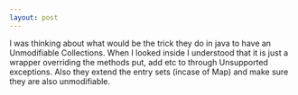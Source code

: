 ```yaml
---
layout: post
---
```


I was thinking about what would be the trick they do in java to have an Unmodifiable Collections.  When I looked inside I understood that it is just a wrapper overriding the methods put, add etc to through Unsupported exceptions.  Also they extend the entry sets (incase of Map) and make sure they are also unmodifiable. 

